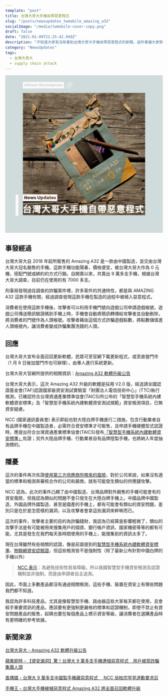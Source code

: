 ```yaml
---
template: "post"
title: 台灣大哥大手機自帶惡意程式
slug: "/posts/newsupdates_twmobile_amazing_a32"
socialImage: "/media/twmobile-cover-copy.png"
draft: false
date: "2021-01-09T21:25:42.949Z"
description: "不知道大家有沒有看到台灣大哥大手機自帶惡意程式的新聞，這件事讓大家對於資安疑慮和品管都有更高度的關注，也讓很多人開始注意到這些疑慮底下可以帶來的危機"
category: "NewsUpdates"
tags:
  - 台灣大哥大
  - supply chain attack
---
```


![](/media/twmobile-cover-copy.png)

## 事發經過

台灣大哥大自 2018 年起所販售的 Amazing A32 是一款由中國製造，並交由台灣大哥大冠名銷售的手機。這款手機功能陽春，價格便宜，被台灣大哥大作為 0 元機，搭配門號或綁約的方式行銷。自開賣以來，共賣出 9 萬多支手機，根據台灣大哥大調查，目前仍在使用的有 7000 多支。

刑事局發現過往調查的詐騙案件裡，許多案件的共通特性，都是與 AMAZING A32 這款手機有關，經過調查發現這款手機在製造的過程中被植入惡意程式。

消費者在使用這款手機後，攻擊者可以利用手機門號向遊戲公司申請遊戲帳號，遊戲公司傳送簡訊驗證碼到手機上時，手機會自動將簡訊轉傳給攻擊者並自動刪除，將消費者的門號作為人頭帳號。攻擊者藉由這個方式詐騙遊戲點數，將點數儲值進人頭帳號內，讓消費者變成詐騙集團洗錢的人頭。

## 回應

台灣大哥大宣布全面召回更新軟體，民眾可至官網下載更新程式，或至直營門市（1 月 8 日後加盟門市也可辦理），由專人進行系統更新。

台灣大哥大官網所提供的相關資訊：[Amazing A32 軟體升級公告](https://www.taiwanmobile.com/events/A32/index.html)

台灣大哥大表示，這次 Amazing A32 升級的軟體是採用 V2.0 版，經送請全國認證基金會(TAF)認證國家級資安測試實驗室「財團法人電信技術中心」(TTC)執行檢測，已確認符合台灣資通產業標準協會(TAICS)所公布的「智慧型手機系統內建軟體資安標準」及「智慧型手機系統內建軟體資安測試規範」資安檢測項目，已無資安疑慮。

NCC (國家通訊委員會) 表示即起也對大陸白牌手機進行二措施，包含行動業者自有品牌手機在中國製造者，必需符合資安標準才可販售，且申請手機硬體型式認證時，應提出符合台灣資通產業標準協會(TAICS)發布[「智慧型手機系統內建軟體資安標準」](https://ess.org.tw/pdf/20200714_TAICS%20TS-0029%20v1.0-%e6%99%ba%e6%85%a7%e5%9e%8b%e6%89%8b%e6%a9%9f%e7%b3%bb%e7%b5%b1%e5%85%a7%e5%bb%ba%e8%bb%9f%e9%ab%94%e8%b3%87%e5%ae%89%e6%a8%99%e6%ba%96.pdf)佐證；另外大陸品牌手機、行動業者自有品牌陸製手機，也將納入年度抽測標的。

## 隱憂

這次的事件再次佐證[使用第三方供應商所帶來的風險](/posts/ep30_what_is_APT_and_threat_intelligence#使用第三方供應商所帶來的風險)，對於公司來說，如果沒有適當的標準和檢測來審核合作的公司和廠商，就有可能發生類似的供應鏈攻擊。

NCC 認為，此次的事件凸顯了由中國製造、台灣品牌對外銷售的手機可能會有的資安風險，但我認為類似的問題不會只發生在大陸白牌手機上。中國品牌中國製造，外國品牌外國製造、甚至是國產的手機上，都有可能會有類似的資安問題，差別只是在於是怎麼樣的漏洞，以及攻擊者會拿這些漏洞來幹嘛而已。

這次的事件，攻擊者主要的目的為詐騙錢財，我認為已經算是影響輕微了，類似的攻擊手法是有可能被用來搜集用戶的個資、銀行帳戶資訊、國家機密等等的都有可能，尤其是發生在我們每天長時間使用的手機上，能搜集到的資訊太多了。

現在台灣雖然有些相關的認證，像是前面提到的[智慧型手機系統內建軟體資安標準](https://ess.org.tw/pdf/20200714_TAICS%20TS-0029%20v1.0-%e6%99%ba%e6%85%a7%e5%9e%8b%e6%89%8b%e6%a9%9f%e7%b3%bb%e7%b5%b1%e5%85%a7%e5%bb%ba%e8%bb%9f%e9%ab%94%e8%b3%87%e5%ae%89%e6%a8%99%e6%ba%96.pdf)、[物聯網資安認驗證](https://www.taics.org.tw/Validation01.aspx?validateType_id=1)，但這些檢測皆不是強制性（除了最新公布針對中國白牌的手機以外）

> [NCC 表示](https://www.ncc.gov.tw/chinese/news_detail.aspx?site_content_sn=5095&sn_f=41151)：為避免技術性貿易障礙，所以我國智慧型手機資安檢測及認證機制並非強制，而是由申請者自主送測。

因此，市面上多數產品都沒有通過相關檢測，這些手機、裝置在資安上有哪些問題我們都不知道。

我認為許多科技產品，尤其是像智慧型手機、路由器這些大家每天都在使用，且會經手重要資訊的產品，應該要有更強制更嚴格的標準和認證機制，即使不禁止有資安問題產品的販售，起碼也要在每個產品上標示資安等級，讓消費者在選購產品時有更明確的參考依據。

## 新聞來源

[台灣大哥大 - Amazing A32 軟體升級公告](https://www.taiwanmobile.com/events/A32/index.html)

[蘋果即時 - 【資安漏洞】驚！台灣大 9 萬多支手機遭植惡意程式　用戶被當詐騙集團人頭](https://tw.appledaily.com/life/20210106/KCEE6BE3A5HUFCRT37ZNKJSUKU/)

[風傳媒 - 台灣大 9 萬多支中國製手機藏惡意程式　 NCC 翁柏宗罕見道歉要求召](https://www.storm.mg/article/3364140?mode=whole)

[手機王 - 台灣大手機被植惡意程式 Amazing A32 將全面召回軟體升級](https://www.sogi.com.tw/articles/twm_amazing_a32/6255823)
